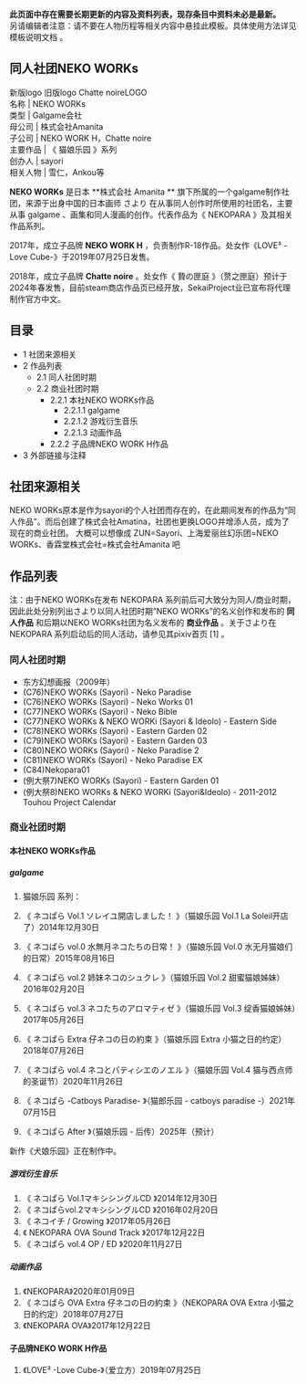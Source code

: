 **此页面中存在需要长期更新的内容及资料列表，现存条目中资料未必是最新。**  
另请编辑者注意：请不要在人物历程等相关内容中悬挂此模板。具体使用方法详见  模板说明文档  。

同人社团NEKO WORKs  
---  
新版logo  旧版logo  Chatte noireLOGO  
名称  |  NEKO WORKs   
类型  |  Galgame会社   
母公司  |  株式会社Amanita   
子公司  |  NEKO WORK H，Chatte noire   
主要作品  |  《  猫娘乐园  》系列   
创办人  |  sayori   
相关人物  |  雪仁，Ankou等   
  
**NEKO WORKs** 是日本 **株式会社 Amanita  ** 旗下所属的一个galgame制作社团，来源于出身中国的日本画师  さより
在从事同人创作时所使用的社团名，主要从事  galgame  、画集和同人漫画的创作。代表作品为《  NEKOPARA  》及其相关作品系列。

2017年，成立子品牌 **NEKO WORK H** ，负责制作R-18作品。处女作《LOVE³ -Love Cube-》于2019年07月25日发售。

2018年，成立子品牌 **Chatte noire** 。处女作《  贄の匣庭
》（赘之匣庭）预计于2024年春发售，目前steam商店作品页已经开放，SekaiProject业已宣布将代理制作官方中文。

##  目录

  * 1  社团来源相关 
  * 2  作品列表 
    * 2.1  同人社团时期 
    * 2.2  商业社团时期 
      * 2.2.1  本社NEKO WORKs作品 
        * 2.2.1.1  galgame 
        * 2.2.1.2  游戏衍生音乐 
        * 2.2.1.3  动画作品 
      * 2.2.2  子品牌NEKO WORK H作品 
  * 3  外部链接与注释 

##  社团来源相关

NEKO
WORKs原本是作为sayori的个人社团而存在的，在此期间发布的作品为“同人作品”。而后创建了株式会社Amatina，社团也更换LOGO并增添人员，成为了现在的商业社团。
大概可以想像成 ZUN=Sayori、上海爱丽丝幻乐团=NEKO WORKs、香霖堂株式会社=株式会社Amanita 吧

##  作品列表

注：由于NEKO WORKs在发布  NEKOPARA  系列前后可大致分为同人/商业时期，因此此处分别列出さより以同人社团时期“NEKO
WORKs”的名义创作和发布的 **同人作品** 和后期以NEKO WORKs社团为名义发布的 **商业作品** 。关于さより在 NEKOPARA
系列启动后的同人活动，请参见其pixiv首页  [1]  。

###  同人社团时期

  * 东方幻想画报（2009年） 
  * (C76)NEKO WORKs (Sayori) - Neko Paradise 
  * (C76)NEKO WORKs (Sayori) - Neko Works 01 
  * (C77)NEKO WORKs (Sayori) - Neko Bible 
  * (C77)NEKO WORKs & NEKO WORKi (Sayori & Ideolo) - Eastern Side 
  * (C78)NEKO WORKs (Sayori) - Eastern Garden 02 
  * (C79)NEKO WORKs (Sayori) - Eastern Garden 03 
  * (C80)NEKO WORKs (Sayori) - Neko Paradise 2 
  * (C81)NEKO WORKs (Sayori) - Neko Paradise EX 
  * (C84)Nekopara01 
  * (例大祭7)NEKO WORKs (Sayori) - Eastern Garden 01 
  * (例大祭8)NEKO WORKs & NEKO WORKi (Sayori&Ideolo) - 2011-2012 Touhou Project Calendar 

###  商业社团时期

####  本社NEKO WORKs作品

#####  galgame

  1. 猫娘乐园  系列： 

    

  1. 《  ネコぱら Vol.1 ソレイユ開店しました！  》（猫娘乐园 Vol.1 La Soleil开店了）2014年12月30日 
  2. 《  ネコぱら vol.0 水無月ネコたちの日常！  》（猫娘乐园 Vol.0 水无月猫娘们的日常）2015年08月16日 
  3. 《  ネコぱら vol.2 姉妹ネコのシュクレ  》（猫娘乐园 Vol.2 甜蜜猫娘姊妹）2016年02月20日 
  4. 《  ネコぱら vol.3 ネコたちのアロマティゼ  》（猫娘乐园 Vol.3 绽香猫娘姊妹）2017年05月26日 
  5. 《  ネコぱら Extra 仔ネコの日の約束  》（猫娘乐园 Extra 小猫之日的约定）2018年07月26日 
  6. 《  ネコぱら vol.4 ネコとパティシエのノエル  》（猫娘乐园 Vol.4 猫与西点师的圣诞节）2020年11月26日 
  7. 《  ネコぱら -Catboys Paradise-  》（猫郎乐园 - catboys paradise -）2021年07月15日 
  8. 《  ネコぱら After  》（猫娘乐园 - 后传）2025年（预计） 

新作《犬娘乐园》正在制作中。

#####  游戏衍生音乐

  1. 《  ネコぱら Vol.1マキシシングルCD  》2014年12月30日 
  2. 《  ネコぱらvol.2マキシシングルCD  》2016年02月20日 
  3. 《  ネコイチ / Growing  》2017年05月26日 
  4. 《  NEKOPARA OVA Sound Track  》2017年12月22日 
  5. 《  ネコぱら vol.4 OP / ED  》2020年11月27日 

#####  动画作品

  1. 《NEKOPARA》2020年01月09日 
  2. 《  ネコぱら OVA Extra 仔ネコの日の約束  》（NEKOPARA OVA Extra 小猫之日的约定）2018年07月27日 
  3. 《NEKOPARA OVA》2017年12月22日 

####  子品牌NEKO WORK H作品

  1. 《LOVE³ -Love Cube-》（爱立方）2019年07月25日 